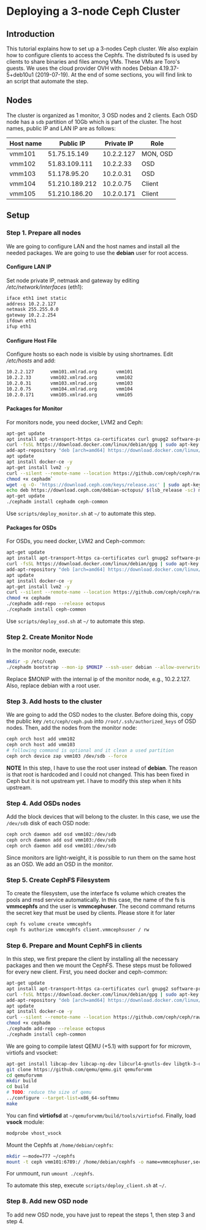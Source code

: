 # Deploying a 3-node Ceph Cluster
## Introduction
This tutorial explains how to set up a 3-nodes Ceph cluster. We also explain how to configure clients to access the Cephfs. The distributed fs is used by clients to share binaries and files among VMs. These VMs are Toro's guests. We uses the cloud provider OVH with nodes Debian 4.19.37-5+deb10u1 (2019-07-19). At the end of some sections, you will find link to an script that automate the step. 

## Nodes

The cluster is organized as 1 monitor, 3 OSD nodes and 2 clients. Each OSD node has a `sdb` partition of 10Gb which is part of the cluster. The host names, public IP and LAN IP are as follows:

|   Host name   | Public IP     | Private IP      | Role     |
| ---- | ---- | ---- | ---- |
|vmm101|51.75.15.149|10.2.2.127|MON, OSD|
|vmm102|51.83.109.111|10.2.2.33|OSD|
|vmm103|51.178.95.20|10.2.0.31|OSD|
|vmm104|51.210.189.212|10.2.0.75|Client|
|vmm105|51.210.186.20|10.2.0.171|Client|
## Setup
### Step 1. Prepare all nodes
We are going to configure LAN and the host names and install all the needed packages. We are going to use the **debian** user for root access. 

#### Configure LAN IP
Set node private IP, netmask and gateway by editing */etc/network/interfaces* (eth1):

```bash
iface eth1 inet static
address 10.2.2.127
netmask 255.255.0.0
gateway 10.2.2.254
ifdown eth1
ifup eth1
```
#### Configure Host File 
Configure hosts so each node is visible by using shortnames. Edit */etc/hosts* and add:
```bash
10.2.2.127      vmm101.xmlrad.org       vmm101
10.2.2.33       vmm102.xmlrad.org       vmm102
10.2.0.31       vmm103.xmlrad.org       vmm103
10.2.0.75       vmm104.xmlrad.org       vmm104
10.2.0.171      vmm105.xmlrad.org       vmm105
```
#### Packages for Monitor
For monitors node, you need docker, LVM2 and Ceph:

```bash
apt-get update
apt install apt-transport-https ca-certificates curl gnupg2 software-properties-common -y
curl -fsSL https://download.docker.com/linux/debian/gpg | sudo apt-key add -
add-apt-repository "deb [arch=amd64] https://download.docker.com/linux/debian $(lsb_release -cs) stable"
apt update
apt install docker-ce -y
apt-get install lvm2 -y
curl --silent --remote-name --location https://github.com/ceph/ceph/raw/octopus/src/cephadm/cephadm`
chmod +x cephadm`
wget -q -O- 'https://download.ceph.com/keys/release.asc' | sudo apt-key add -
echo deb https://download.ceph.com/debian-octopus/ $(lsb_release -sc) main | sudo tee /etc/apt/sources.list.d/ceph.list
apt-get update
./cephadm install cephadm ceph-common
```
Use `scripts/deploy_monitor.sh` at `~/` to automate this step.

#### Packages for OSDs

For OSDs, you need docker, LVM2 and Ceph-common:
```bash
apt-get update
apt install apt-transport-https ca-certificates curl gnupg2 software-properties-common -y
curl -fsSL https://download.docker.com/linux/debian/gpg | sudo apt-key add -
add-apt-repository "deb [arch=amd64] https://download.docker.com/linux/debian $(lsb_release -cs) stable"
apt update
apt install docker-ce -y
apt-get install lvm2 -y
curl --silent --remote-name --location https://github.com/ceph/ceph/raw/octopus/src/cephadm/cephadm
chmod +x cephadm
./cephadm add-repo --release octopus
./cephadm install ceph-common
```
Use `scripts/deploy_osd.sh` at `~/` to automate this step.

### Step 2. Create Monitor Node

In the monitor node, execute:
```bash
mkdir -p /etc/ceph
./cephadm bootstrap --mon-ip $MONIP --ssh-user debian --allow-overwrite
```
Replace $MONIP with the internal ip of the monitor node, e.g., 10.2.2.127. Also, replace debian with a root user. 

### Step 3. Add hosts to the cluster
We are going to add the OSD nodes to the cluster. Before doing this, copy  the public key `/etc/ceph/ceph.pub` into `/root/.ssh/authorized_keys` of OSD nodes. Then, add the nodes from the monitor node:

```bash
ceph orch host add vmm102
ceph orch host add vmm103
# following command is optional and it clean a used partition
ceph orch device zap vmm103 /dev/sdb --force
```

**NOTE** In this step, I have to use the root user instead of **debian**. The reason is that root is hardcoded and I could not changed. This has been fixed in Ceph but it is not upstream yet. I have to modify this step when it hits upstream.  

 ### Step 4. Add OSDs nodes

Add the block devices that will belong to the cluster. In this case, we use the `/dev/sdb` disk of each OSD node:

```bash
ceph orch daemon add osd vmm102:/dev/sdb
ceph orch daemon add osd vmm103:/dev/sdb
ceph orch daemon add osd vmm101:/dev/sdb
```
Since monitors are light-weight, it is possible to run them on the same host as an OSD. We add an OSD in the monitor.

### Step 5. Create CephFS Filesystem
To create the filesystem, use the interface fs volume which creates the pools and msd service automatically. In this case, the name of the fs is **vmmcephfs** and the user is **vmmcephuser**. The second command returns the secret key that must be used by clients. Please store it for later

```bash
ceph fs volume create vmmcephfs
ceph fs authorize vmmcephfs client.vmmcephsuser / rw
```
### Step 6. Prepare and Mount CephFS in clients
In this step, we first prepare the client by installing all the necessary packages and then we mount the CephFS. These steps must be followed for every new client. First, you need docker and ceph-common:

```bash
apt-get update
apt install apt-transport-https ca-certificates curl gnupg2 software-properties-common -y
curl -fsSL https://download.docker.com/linux/debian/gpg | sudo apt-key add -
add-apt-repository "deb [arch=amd64] https://download.docker.com/linux/debian $(lsb_release -cs) stable"
apt update
apt install docker-ce -y
curl --silent --remote-name --location https://github.com/ceph/ceph/raw/octopus/src/cephadm/cephadm
chmod +x cephadm
./cephadm add-repo --release octopus
./cephadm install ceph-common
```
We are going to compile  latest QEMU (+5.1)  with support for for microvm, virtiofs and vsocket:
```bash
apt-get install libcap-dev libcap-ng-dev libcurl4-gnutls-dev libgtk-3-dev libglib2.0-dev libpixman-1-dev libseccomp-dev -y
git clone https://github.com/qemu/qemu.git qemuforvmm
cd qemuforvmm
mkdir build 
cd build
# TODO: reduce the size of qemu
../configure --target-list=x86_64-softmmu
make
```
You can find **virtiofsd** at `~/qemuforvmm/build/tools/virtiofsd`. Finally, load **vsock** module:

```bash
modprobe vhost_vsock
```
Mount the Cephfs at `/home/debian/cephfs`:
```bash
mkdir –-mode=777 ~/cephfs
mount -t ceph vmm101:6789:/ /home/debian/cephfs -o name=vmmcephuser,secret=xxxxxxxxxxxxxxxxxxxxxxxxxxxxxxx
```
For unmount, run `umount ./cephfs`.

To automate this step, execute `scripts/deploy_client.sh` at `~/`.

### Step 8. Add new OSD node 

To add new OSD node, you have just to repeat the steps 1, then step 3 and step 4.